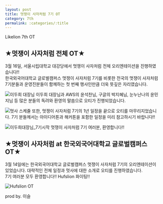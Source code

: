 ```yaml
---
layout: post
title: 멋쟁이 사자처럼 7기 OT
category: 7th
permalink: :categories/:title
---
```


 Likelion 7th OT
 

 ## ★멋쟁이 사자처럼 전체 OT★
3월 16일, 서울시립대학교 대강당에서 멋쟁이 사자처럼 전체 오리엔테이션을 진행하였습니다!!  
한국외국어대학교 글로벌캠퍼스 멋쟁이 사자처럼 7기를 비롯한 전국의 멋쟁이 사자처럼 7기분들과 운영진분들이 함께하는 첫 번째 행사인만큼 더욱 뜻깊은 자리였습니다.

 ![이두희 대장님](https://user-images.githubusercontent.com/37537330/56083103-ba2c2180-5e5b-11e9-915e-4de5b8895da6.jpg)
이두희 대장님과 AWS의 윤석찬님, 구글의 박지혜님, 눈누난나의 윤민지님 등 많은 분들의 독려와 환영의 말씀으로 오티가 진행되었습니다.

 ![멋사 스케쥴](https://user-images.githubusercontent.com/37537330/56083097-b9938b00-5e5b-11e9-8be3-09e11eb7adad.jpg)
또한, 멋쟁이 사자처럼 7기의 1년 일정을 끝으로 오티를 마무리지었습니다. 7기 분들께서는 아이디어톤과 해커톤을 포함한 일정을 미리 참고하시기 바랍니다!!

 ![이두희대장님_7기시작](https://user-images.githubusercontent.com/37537330/56083100-ba2c2180-5e5b-11e9-9d8a-de5f873ddf68.jpg)
멋쟁이 사자처럼 7기 여러분, 환영합니다!!


 ## ★멋쟁이 사자처럼 at 한국외국어대학교 글로벌캠퍼스 OT★
3월 14일에는 한국외국어대학교 글로벌캠퍼스 멋쟁이 사자처럼 7기의 오리엔테이션이 있었습니다. 대략적인 전체 일정과 멋사에 대한 소개로 오티를 진행하였습니다.  
7기 여러분 모두 환영합니다!! Hufslion 화이팅!!

 ![Hufslion OT](https://user-images.githubusercontent.com/37537330/56083139-011a1700-5e5c-11e9-8d51-75356bf8fd34.jpg)
 
 prod by. 이슬
